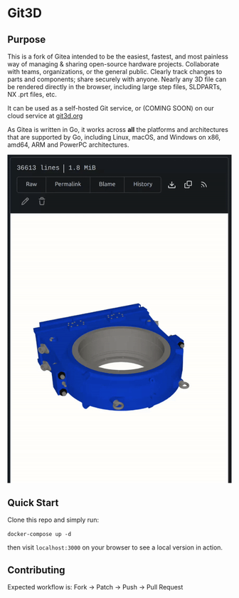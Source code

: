# Git3D

## Purpose

This is a fork of Gitea intended to be the easiest, fastest, and most painless way of managing & sharing open-source hardware projects. Collaborate with teams, organizations, or the general public. Clearly track changes to parts and components; share securely with anyone. Nearly any 3D file can be rendered directly in the browser, including large step files, SLDPARTs, NX .prt files, etc.

It can be used as a self-hosted Git service, or (COMING SOON) on our cloud service at [git3d.org](https://git3d.org)

As Gitea is written in Go, it works across **all** the platforms and
architectures that are supported by Go, including Linux, macOS, and
Windows on x86, amd64, ARM and PowerPC architectures.

![demo-vid](demo-vid.gif)

## Quick Start

Clone this repo and simply run:

`docker-compose up -d`

then visit `localhost:3000` on your browser to see a local version in action. 

## Contributing

Expected workflow is: Fork -> Patch -> Push -> Pull Request
